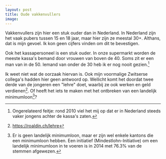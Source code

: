 ```yaml
---
layout: post
title: Oude vakkenvullers
image:
---
```


Vakkenvullers zijn hier een stuk ouder dan in Nederland. In Nederland zijn het vaak pubers tussen 15 en 18 jaar, maar hier zijn ze meestal 30+. Althans, dat is mijn gevoel. Ik kon geen cijfers vinden om dit te bevestigen.

Ook het kassapersoneel is een stuk ouder. In onze supermarkt worden de meeste kassa's bemand door vrouwen van boven de 40. Soms zit er een man van in de 50. Iemand van onder de 30 heb ik er nog nooit gezien.[^3]

Ik weet niet wat de oorzaak hiervan is. Ook mijn voormalige Zwitserse collega's hadden hier geen antwoord op. Wellicht komt het doordat twee derde van de jongeren een "lehre" doet, waarbij ze ook werken en geld verdienen[^1]. Of heeft het iets te maken met het ontbreken van een landelijk minimumloon[^2]?

[^1]: <https://roaldin.ch/lehre>

[^2]: Er is geen landelijk minimumloon, maar er zijn wel enkele kantons die een minimumloon hebben. Een initiatief (Mindestlohn-Initiative) om een landelijk minimumloon in te voeren is in 2014 met 76.3% van de stemmen afgewezen.

[^3]: Ongerelateerd feitje: rond 2010 viel het mij op dat er in Nederland steeds vaker jongens achter de kassa's zaten.
